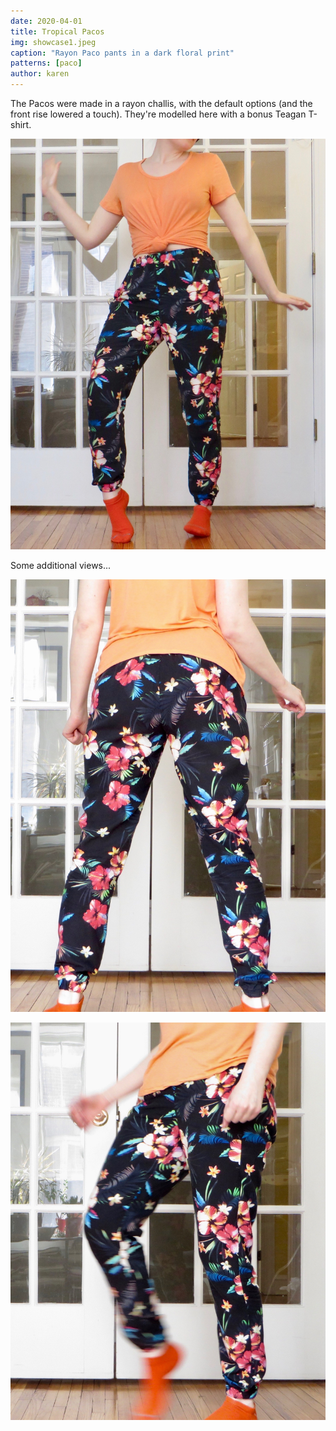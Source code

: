 ```yaml
---
date: 2020-04-01
title: Tropical Pacos
img: showcase1.jpeg
caption: "Rayon Paco pants in a dark floral print"
patterns: [paco]
author: karen
---
```


The Pacos were made in a rayon challis, with the default options (and the front rise lowered a touch). They're modelled here with a bonus Teagan T-shirt.

![Paco front view](showcase2.jpeg)

Some additional views...

![Paco rear view](showcase3.jpeg)

![Paco side view](showcase4.jpeg)
